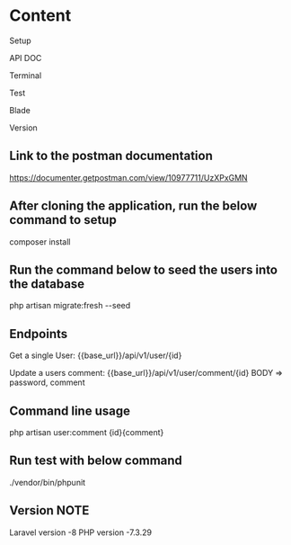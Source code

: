 # Content

Setup 

API DOC 

Terminal

Test

Blade

Version

## Link to the postman documentation

<https://documenter.getpostman.com/view/10977711/UzXPxGMN>

## After cloning the application, run the below command to setup
composer install

## Run the command below to seed the users into the database

php artisan migrate:fresh --seed

## Endpoints

Get a single User: {{base_url}}/api/v1/user/{id}

Update a users comment: {{base_url}}/api/v1/user/comment/{id}
BODY => password, comment

## Command line usage

php artisan user:comment {id}{comment}

## Run test with below command

./vendor/bin/phpunit


## Version NOTE

Laravel version -8
PHP version -7.3.29
